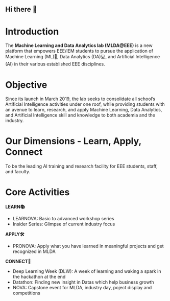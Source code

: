 ## Hi there 👋

# Introduction

The **Machine Learning and Data Analytics lab (MLDA@EEE)** is a new platform that empowers EEE/IEM students to pursue the application of Machine Learning (ML)🤖, Data Analytics (DA)💻, and Artificial Intelligence (AI) in their various established EEE disciplines.

# Objective

Since its launch in March 2019, the lab seeks to consolidate all school’s Artificial Intelligence activities under one roof, while providing students with an avenue to learn, research, and apply Machine Learning, Data Analytics, and Artificial Intelligence skill and knowledge to both academia and the industry.

# Our Dimensions - Learn, Apply, Connect

To be the leading AI training and research facility for EEE students, staff, and faculty.

# Core Activities

**LEARN📚**

- LEARNOVA: Basic to advanced workshop series
- Insider Series: Glimpse of current industry focus

**APPLY🛠️**

- PRONOVA: Apply what you have learned in meaningful projects and get recognized in MLDA

**CONNECT🔗**

- Deep Learning Week (DLW): A week of learning and waking a spark in the hackathon at the end
- Datathon: Finding new insight in Datas which help business growth
- NOVA: Capstone event for MLDA, industry day, poject display and competitions

<!--

**Here are some ideas to get you started:**

🙋‍♀️ A short introduction - what is your organization all about?
🌈 Contribution guidelines - how can the community get involved?
👩‍💻 Useful resources - where can the community find your docs? Is there anything else the community should know?
🍿 Fun facts - what does your team eat for breakfast?
🧙 Remember, you can do mighty things with the power of [Markdown](https://docs.github.com/github/writing-on-github/getting-started-with-writing-and-formatting-on-github/basic-writing-and-formatting-syntax)
-->
